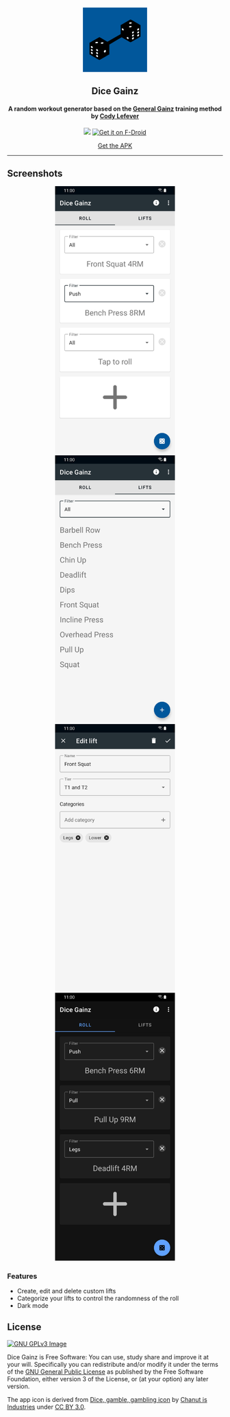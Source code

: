 <p align="center"><img src="https://github.com/ramzan/dicegainz/raw/master/fastlane/metadata/android/en-US/images/icon.png" width="150"></p> 
<h2 align="center"><b>Dice Gainz</b></h2>
<h4 align="center">A random workout generator based on the <a href="https://redd.it/aqkdgo/">General Gainz</a> training method by <a href="https://swoleateveryheight.blogspot.com/">Cody Lefever</h4>
<p align="center">
<a href="https://play.google.com/store/apps/details?id=com.nazmar.dicegainz"><img src="https://play.google.com/intl/en_us/badges/images/generic/en_badge_web_generic.png" height="100"></a>
<a href="https://f-droid.org/packages/com.nazmar.dicegainz">
    <img src="https://fdroid.gitlab.io/artwork/badge/get-it-on.png"
    alt="Get it on F-Droid"
    height="100">
</a>
</p> 
<p align="center">
<a href="https://github.com/ramzan/dicegainz/releases/" alt="GitHub release">Get the APK</a>
</p> 
<hr>


## Screenshots
<div align="center">
<img src="fastlane/metadata/android/en-US/images/phoneScreenshots/1.jpg" width=280>
<img src="fastlane/metadata/android/en-US/images/phoneScreenshots/2.jpg" width=280>
<img src="fastlane/metadata/android/en-US/images/phoneScreenshots/3.jpg" width=280>
<img src="fastlane/metadata/android/en-US/images/phoneScreenshots/4.jpg" width=280>
</div>

### Features

* Create, edit and delete custom lifts
* Categorize your lifts to control the randomness of the roll
* Dark mode

## License
[![GNU GPLv3 Image](https://www.gnu.org/graphics/gplv3-127x51.png)](http://www.gnu.org/licenses/gpl-3.0.en.html)  

Dice Gainz is Free Software: You can use, study share and improve it at your
will. Specifically you can redistribute and/or modify it under the terms of the
[GNU General Public License](https://www.gnu.org/licenses/gpl.html) as
published by the Free Software Foundation, either version 3 of the License, or
(at your option) any later version.  

The app icon is derived from [Dice, gamble, gambling icon](https://www.iconfinder.com/icons/3525384/dice_gamble_gambling_icon) by [Chanut is Industries](https://elements.envato.com/user/Chanut_industries/graphics) under [CC BY 3.0](https://creativecommons.org/licenses/by/3.0/legalcode).
